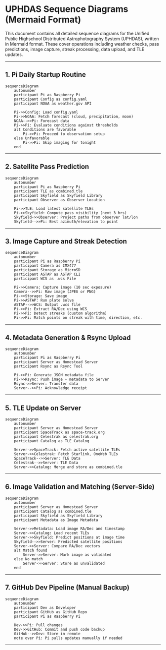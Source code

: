 # UPHDAS Sequence Diagrams (Mermaid Format)

This document contains all detailed sequence diagrams for the Unified Public Highschool Distributed Astrophotography System (UPHDAS), written in Mermaid format. These cover operations including weather checks, pass predictions, image capture, streak processing, data upload, and TLE updates.

---

## 1. Pi Daily Startup Routine
```mermaid
sequenceDiagram
    autonumber
    participant Pi as Raspberry Pi
    participant Config as config.yaml
    participant NOAA as weather.gov API

    Pi->>Config: Load config.yaml
    Pi->>NOAA: Fetch forecast (cloud, precipitation, moon)
    NOAA-->>Pi: Forecast data
    Pi->>Pi: Evaluate conditions against thresholds
    alt Conditions are favorable
        Pi->>Pi: Proceed to observation setup
    else Unfavorable
        Pi->>Pi: Skip imaging for tonight
    end
```

---

## 2. Satellite Pass Prediction
```mermaid
sequenceDiagram
    autonumber
    participant Pi as Raspberry Pi
    participant TLE as combined.tle
    participant Skyfield as Skyfield Library
    participant Observer as Observer Location

    Pi->>TLE: Load latest satellite TLEs
    Pi->>Skyfield: Compute pass visibility (next 3 hrs)
    Skyfield->>Observer: Project paths from observer lat/lon
    Skyfield-->>Pi: Best azimuth/elevation to point
```

---

## 3. Image Capture and Streak Detection
```mermaid
sequenceDiagram
    autonumber
    participant Pi as Raspberry Pi
    participant Camera as IMX477
    participant Storage as MicroSD
    participant ASTAP as ASTAP CLI
    participant WCS as .wcs File

    Pi->>Camera: Capture image (10 sec exposure)
    Camera-->>Pi: Raw image (JPEG or PNG)
    Pi->>Storage: Save image
    Pi->>ASTAP: Run plate solve
    ASTAP-->>WCS: Output .wcs file
    Pi->>Pi: Extract RA/Dec using WCS
    Pi->>Pi: Detect streaks (custom algorithm)
    Pi->>Pi: Match points on streak with time, direction, etc.
```

---

## 4. Metadata Generation & Rsync Upload
```mermaid
sequenceDiagram
    autonumber
    participant Pi as Raspberry Pi
    participant Server as Homestead Server
    participant Rsync as Rsync Tool

    Pi->>Pi: Generate JSON metadata file
    Pi->>Rsync: Push image + metadata to Server
    Rsync->>Server: Transfer data
    Server-->>Pi: Acknowledge receipt
```

---

## 5. TLE Update on Server
```mermaid
sequenceDiagram
    autonumber
    participant Server as Homestead Server
    participant SpaceTrack as space-track.org
    participant Celestrak as celestrak.org
    participant Catalog as TLE Catalog

    Server->>SpaceTrack: Fetch active satellite TLEs
    Server->>Celestrak: Fetch Starlink, OneWeb TLEs
    SpaceTrack-->>Server: TLE Data
    Celestrak-->>Server: TLE Data
    Server->>Catalog: Merge and store as combined.tle
```

---

## 6. Image Validation and Matching (Server-Side)
```mermaid
sequenceDiagram
    autonumber
    participant Server as Homestead Server
    participant Catalog as combined.tle
    participant Skyfield as Skyfield Library
    participant Metadata as Image Metadata

    Server->>Metadata: Load image RA/Dec and timestamp
    Server->>Catalog: Load recent TLEs
    Server->>Skyfield: Predict positions at image time
    Skyfield-->>Server: Predicted satellite positions
    Server->>Server: Compare RA/Dec vectors
    alt Match found
        Server->>Server: Mark image as validated
    else No match
        Server->>Server: Store as unvalidated
    end
```

---

## 7. GitHub Dev Pipeline (Manual Backup)
```mermaid
sequenceDiagram
    autonumber
    participant Dev as Developer
    participant GitHub as GitHub Repo
    participant Pi as Raspberry Pi

    Dev->>Pi: Pull changes
    Dev->>GitHub: Commit and push code backup
    GitHub-->>Dev: Store in remote
    note over Pi: Pi pulls updates manually if needed
```

---
